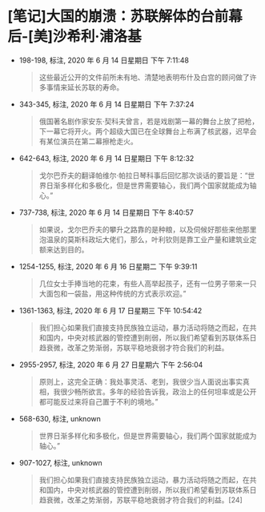 # [笔记]大国的崩溃：苏联解体的台前幕后-[美]沙希利·浦洛基


-   198-198, 标注, 2020 年 6 月 14 日星期日 下午 7:11:48

    > 这些最近公开的文件前所未有地、清楚地表明布什及白宫的顾问做了许多事情来延长苏联的寿命。

-   343-345, 标注, 2020 年 6 月 14 日星期日 下午 7:37:24

    > 俄国著名剧作家安东·契科夫曾言，若是戏剧第一幕的舞台上放了把枪，下一幕它将开火。两个超级大国已在全球舞台上布满了核武器，迟早会有某位演员在第二幕擦枪走火。

-   642-643, 标注, 2020 年 6 月 14 日星期日 下午 8:12:32

    > 戈尔巴乔夫的翻译帕维尔·帕拉日琴科事后回忆那次谈话的要旨是：“世界日渐多样化和多极化，但是世界需要轴心，我们两个国家就能成为轴心。”

-   737-738, 标注, 2020 年 6 月 14 日星期日 下午 8:40:57

    > 如果说，戈尔巴乔夫的攀升之路靠的是种粮，以及伺候好那些来他那里泡温泉的莫斯科政坛大佬们，那么，叶利钦则是靠工业产量和建筑业定额来达到目的。

-   1254-1255, 标注, 2020 年 6 月 16 日星期二 下午 9:39:11

    > 几位女士手捧当地的花束，有些人高举起孩子，还有一位男子带来一只大面包和一袋盐，用这种传统的方式表示欢迎。”

-   1361-1363, 标注, 2020 年 6 月 17 日星期三 下午 10:54:42

    > 我们担心如果我们直接支持民族独立运动，暴力活动将随之而起，在共和国内，中央对核武器的管控遭到削弱，所以我们希望看到苏联体系日趋衰微，改革之势渐弱，苏联平稳地衰弱才符合我们的利益。

-   2955-2957, 标注, 2020 年 6 月 27 日星期六 下午 2:56:04

    > 原则上，这完全正确：我处事灵活、老到，我很少当人面说出事实真相，我很少畅所欲言。多年的经验告诉我，政治上的任何坦率或是公开都可能反过来将自己置于不利的境地。”

-   568-630, 标注, unknown

    > 世界日渐多样化和多极化，但是世界需要轴心，我们两个国家就能成为轴心。”

-   907-1027, 标注, unknown

    > 我们担心如果我们直接支持民族独立运动，暴力活动将随之而起，在共和国内，中央对核武器的管控遭到削弱，所以我们希望看到苏联体系日趋衰微，改革之势渐弱，苏联平稳地衰弱才符合我们的利益。[24]

